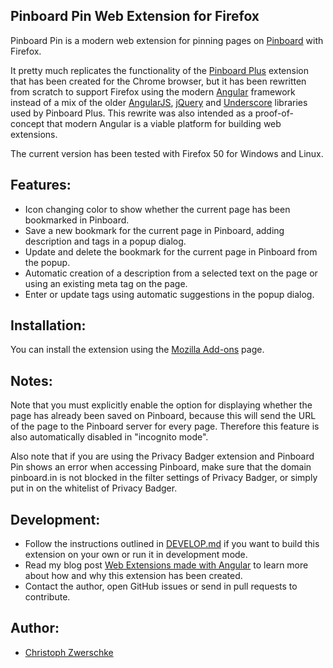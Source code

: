 Pinboard Pin Web Extension for Firefox
--------------------------------------

Pinboard Pin is a modern web extension for pinning pages on [Pinboard](https://pinboard.in) with Firefox.

It pretty much replicates the functionality of the [Pinboard Plus](https://github.com/clvrobj/Pinboard-Plus) extension that has been created for the Chrome browser, but it has been rewritten from scratch to support Firefox using the modern [Angular](https://angular.io/) framework instead of a mix of the older [AngularJS](https://angularjs.org/), [jQuery](https://jquery.com/) and [Underscore](http://underscorejs.org/) libraries used by Pinboard Plus. This rewrite was also intended as a proof-of-concept that modern Angular is a viable platform for building web extensions.

The current version has been tested with Firefox 50 for Windows and Linux.

Features:
---------

* Icon changing color to show whether the current page has been bookmarked in Pinboard.
* Save a new bookmark for the current page in Pinboard, adding description and tags in a popup dialog.
* Update and delete the bookmark for the current page in Pinboard from the popup.
* Automatic creation of a description from a selected text on the page or using an existing meta tag on the page.
* Enter or update tags using automatic suggestions in the popup dialog.

Installation:
-------------

You can install the extension using the [Mozilla Add-ons](https://addons.mozilla.org/de/firefox/addon/pinboard-pin/) page.

Notes:
------

Note that you must explicitly enable the option for displaying whether the page has already been saved on Pinboard, because this will send the URL of the page to the Pinboard server for every page. Therefore this feature is also automatically disabled in "incognito mode".

Also note that if you are using the Privacy Badger extension and Pinboard Pin shows an error when accessing Pinboard, make sure that the domain pinboard.in is not blocked in the filter settings of Privacy Badger, or simply put in on the whitelist of Privacy Badger.

Development:
------------

- Follow the instructions outlined in [DEVELOP.md](https://github.com/cito/Pinboard-Pin/blob/master/DEVELOP.md) if you want to build this extension on your own or run it in development mode.
- Read my blog post [Web Extensions made with Angular](https://cito.github.io/blog/web-ext-with-angular/) to learn more about how and why this extension has been created.
- Contact the author, open GitHub issues or send in pull requests to contribute.

Author:
-------

- [Christoph Zwerschke](https://github.com/cito)
